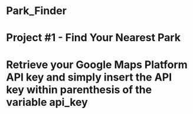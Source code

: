 # Park_Finder
# Project #1 - Find Your Nearest Park
# Retrieve your Google Maps Platform API key and simply insert the API key within parenthesis of the variable api_key
